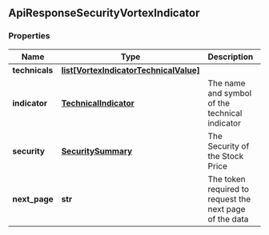 ## ApiResponseSecurityVortexIndicator

### Properties
Name | Type | Description | Notes
------------ | ------------- | ------------- | -------------
**technicals** | [**list[VortexIndicatorTechnicalValue]**](VortexIndicatorTechnicalValue.md) |  | [optional] 
**indicator** | [**TechnicalIndicator**](TechnicalIndicator.md) | The name and symbol of the technical indicator | [optional] 
**security** | [**SecuritySummary**](SecuritySummary.md) | The Security of the Stock Price | [optional] 
**next_page** | **str** | The token required to request the next page of the data | [optional] 



